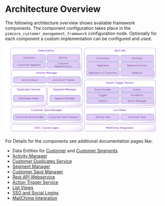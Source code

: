 # Architecture Overview

The following architecture overview shows available framework components. The component configuration takes place in the 
`pimcore_customer_management_framework` configuration node. Optionally for each component a custom implementation can be 
configured and used.

![Architecture Overview](./img/architecture-overview.png)

For Details for the components see additional documentation pages like: 

* Data Entities for [Customer](./05_Working-with-Customers.md) and [Customer Segments](./CustomerSegments.md)
* [Activity Manager](./Activities.md)
* [Customer Duplicates Service](./CustomerDuplicatesService.md)
* [Segment Manager](./CustomerSegments.md)
* [Customer Save Manager](./CustomerSaveManager.md)
* [Rest API Webservice](./Webservice.md)
* [Action Trigger Service](./ActionTrigger.md)
* [List Views](./ListViews.md)
* [SSO and Social Logins](./Single_Sign_On.md)
* [MailChimp Integration](./NewsletterSync.md)
